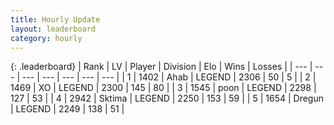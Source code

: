 ```yaml
---
title: Hourly Update
layout: leaderboard
category: hourly
---
```


{: .leaderboard}
| Rank | LV | Player | Division | Elo | Wins | Losses |
| --- | --- | --- | --- | --- | --- | --- |
| <span data-change="0">1</span> | 1402 | <span title="ID: 402846">Ahab</span> | LEGEND | <span data-change="0">2306</span> | <span data-change="0">50</span> | <span data-change="0">5</span> |
| <span data-change="1">2</span> | 1469 | <span title="ID: 692745">XO</span> | LEGEND | <span data-change="36">2300</span> | <span data-change="6">145</span> | <span data-change="0">80</span> |
| <span data-change="-1">3</span> | 1545 | <span title="ID: 540690">poon</span> | LEGEND | <span data-change="0">2298</span> | <span data-change="0">127</span> | <span data-change="0">53</span> |
| <span data-change="1">4</span> | 2942 | <span title="ID: 353063">Sktima</span> | LEGEND | <span data-change="0">2250</span> | <span data-change="0">153</span> | <span data-change="0">59</span> |
| <span data-change="1">5</span> | 1654 | <span title="ID: 337810">Dregun</span> | LEGEND | <span data-change="0">2249</span> | <span data-change="0">138</span> | <span data-change="0">51</span> |
